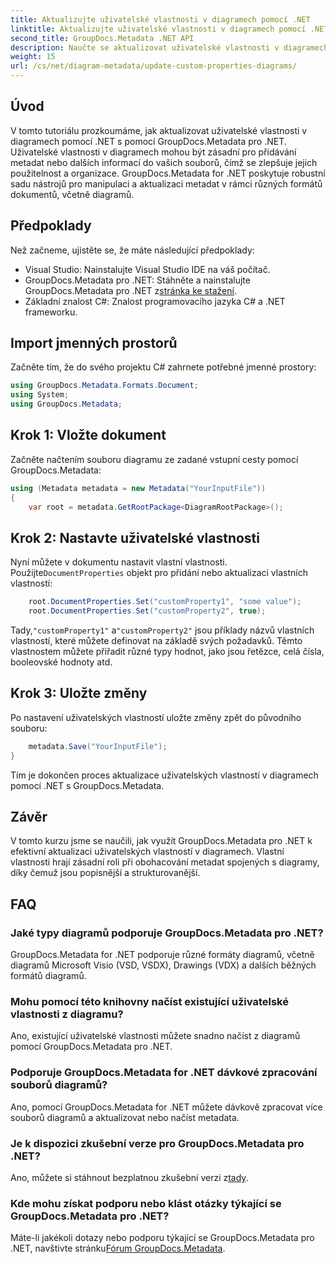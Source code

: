 ```yaml
---
title: Aktualizujte uživatelské vlastnosti v diagramech pomocí .NET
linktitle: Aktualizujte uživatelské vlastnosti v diagramech pomocí .NET
second_title: GroupDocs.Metadata .NET API
description: Naučte se aktualizovat uživatelské vlastnosti v diagramech pomocí .NET pomocí GroupDocs.Metadata for .NET. Snadno vylepšete metadata.
weight: 15
url: /cs/net/diagram-metadata/update-custom-properties-diagrams/
---
```

## Úvod
V tomto tutoriálu prozkoumáme, jak aktualizovat uživatelské vlastnosti v diagramech pomocí .NET s pomocí GroupDocs.Metadata pro .NET. Uživatelské vlastnosti v diagramech mohou být zásadní pro přidávání metadat nebo dalších informací do vašich souborů, čímž se zlepšuje jejich použitelnost a organizace. GroupDocs.Metadata for .NET poskytuje robustní sadu nástrojů pro manipulaci a aktualizaci metadat v rámci různých formátů dokumentů, včetně diagramů.
## Předpoklady
Než začneme, ujistěte se, že máte následující předpoklady:
- Visual Studio: Nainstalujte Visual Studio IDE na váš počítač.
-  GroupDocs.Metadata pro .NET: Stáhněte a nainstalujte GroupDocs.Metadata pro .NET z[stránka ke stažení](https://releases.groupdocs.com/metadata/net/).
- Základní znalost C#: Znalost programovacího jazyka C# a .NET frameworku.

## Import jmenných prostorů
Začněte tím, že do svého projektu C# zahrnete potřebné jmenné prostory:
```csharp
using GroupDocs.Metadata.Formats.Document;
using System;
using GroupDocs.Metadata;
```
## Krok 1: Vložte dokument
Začněte načtením souboru diagramu ze zadané vstupní cesty pomocí GroupDocs.Metadata:
```csharp
using (Metadata metadata = new Metadata("YourInputFile"))
{
    var root = metadata.GetRootPackage<DiagramRootPackage>();
```
## Krok 2: Nastavte uživatelské vlastnosti
 Nyní můžete v dokumentu nastavit vlastní vlastnosti. Použijte`DocumentProperties` objekt pro přidání nebo aktualizaci vlastních vlastností:
```csharp
    root.DocumentProperties.Set("customProperty1", "some value");
    root.DocumentProperties.Set("customProperty2", true);
```
 Tady,`"customProperty1"` a`"customProperty2"` jsou příklady názvů vlastních vlastností, které můžete definovat na základě svých požadavků. Těmto vlastnostem můžete přiřadit různé typy hodnot, jako jsou řetězce, celá čísla, booleovské hodnoty atd.
## Krok 3: Uložte změny
Po nastavení uživatelských vlastností uložte změny zpět do původního souboru:
```csharp
    metadata.Save("YourInputFile");
}
```
Tím je dokončen proces aktualizace uživatelských vlastností v diagramech pomocí .NET s GroupDocs.Metadata.

## Závěr
V tomto kurzu jsme se naučili, jak využít GroupDocs.Metadata pro .NET k efektivní aktualizaci uživatelských vlastností v diagramech. Vlastní vlastnosti hrají zásadní roli při obohacování metadat spojených s diagramy, díky čemuž jsou popisnější a strukturovanější.

## FAQ
### Jaké typy diagramů podporuje GroupDocs.Metadata pro .NET?
GroupDocs.Metadata for .NET podporuje různé formáty diagramů, včetně diagramů Microsoft Visio (VSD, VSDX), Drawings (VDX) a dalších běžných formátů diagramů.
### Mohu pomocí této knihovny načíst existující uživatelské vlastnosti z diagramu?
Ano, existující uživatelské vlastnosti můžete snadno načíst z diagramů pomocí GroupDocs.Metadata pro .NET.
### Podporuje GroupDocs.Metadata for .NET dávkové zpracování souborů diagramů?
Ano, pomocí GroupDocs.Metadata for .NET můžete dávkově zpracovat více souborů diagramů a aktualizovat nebo načíst metadata.
### Je k dispozici zkušební verze pro GroupDocs.Metadata pro .NET?
 Ano, můžete si stáhnout bezplatnou zkušební verzi z[tady](https://releases.groupdocs.com/).
### Kde mohu získat podporu nebo klást otázky týkající se GroupDocs.Metadata pro .NET?
 Máte-li jakékoli dotazy nebo podporu týkající se GroupDocs.Metadata pro .NET, navštivte stránku[Fórum GroupDocs.Metadata](https://forum.groupdocs.com/c/metadata/14).